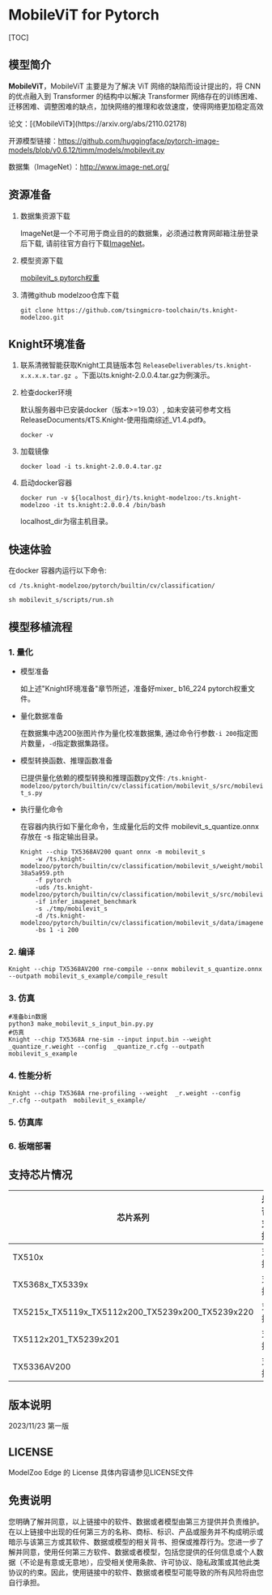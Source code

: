 # MobileViT for Pytorch

<!--命名规则 {model_name}-{dataset}-{framework}-->

[TOC]

## 模型简介

**MobileViT**，MobileViT 主要是为了解决 ViT 网络的缺陷而设计提出的，将 CNN 的优点融入到 Transformer 的结构中以解决 Transformer 网络存在的训练困难、迁移困难、调整困难的缺点，加快网络的推理和收敛速度，使得网络更加稳定高效

<!--可选-->论文：[《MobileViT》](https://arxiv.org/abs/2110.02178)

开源模型链接：https://github.com/huggingface/pytorch-image-models/blob/v0.6.12/timm/models/mobilevit.py

数据集（ImageNet）：http://www.image-net.org/

## 资源准备

1. 数据集资源下载

	ImageNet是一个不可用于商业目的的数据集，必须通过教育网邮箱注册登录后下载, 请前往官方自行下载[ImageNet](http://image-net.org/)。

2. 模型资源下载

	[mobilevit_s pytorch权重](https://github.com/rwightman/pytorch-image-models/releases/download/v0.1-mvit-weights/mobilevit_s-38a5a959.pth)

3. 清微github modelzoo仓库下载

	```git clone https://github.com/tsingmicro-toolchain/ts.knight-modelzoo.git```

## Knight环境准备

1. 联系清微智能获取Knight工具链版本包 ```ReleaseDeliverables/ts.knight-x.x.x.x.tar.gz ```。下面以ts.knight-2.0.0.4.tar.gz为例演示。

2. 检查docker环境

	​默认服务器中已安装docker（版本>=19.03）, 如未安装可参考文档ReleaseDocuments/《TS.Knight-使用指南综述_V1.4.pdf》。
	
	```
	docker -v   
	```

3. 加载镜像
	
	```
	docker load -i ts.knight-2.0.0.4.tar.gz
	```

4. 启动docker容器

	```
	docker run -v ${localhost_dir}/ts.knight-modelzoo:/ts.knight-modelzoo -it ts.knight:2.0.0.4 /bin/bash
	```
	
	localhost_dir为宿主机目录。

## 快速体验

在docker 容器内运行以下命令:

```
cd /ts.knight-modelzoo/pytorch/builtin/cv/classification/
```

```
sh mobilevit_s/scripts/run.sh
```

## 模型移植流程

### 1. 量化

-   模型准备
	
	如上述"Knight环境准备"章节所述，准备好mixer_ b16_224 pytorch权重文件。
	

-   量化数据准备

    在数据集中选200张图片作为量化校准数据集, 通过命令行参数```-i 200```指定图片数量，```-d```指定数据集路径。

-   模型转换函数、推理函数准备
	
	已提供量化依赖的模型转换和推理函数py文件: ```/ts.knight-modelzoo/pytorch/builtin/cv/classification/mobilevit_s/src/mobilevit_s.py```

-   执行量化命令

	在容器内执行如下量化命令，生成量化后的文件 mobilevit_s_quantize.onnx 存放在 -s 指定输出目录。

    	Knight --chip TX5368AV200 quant onnx -m mobilevit_s
    		-w /ts.knight-modelzoo/pytorch/builtin/cv/classification/mobilevit_s/weight/mobilevit_s-38a5a959.pth
    		-f pytorch 
    		-uds /ts.knight-modelzoo/pytorch/builtin/cv/classification/mobilevit_s/src/mobilevit_s.py 
    		-if infer_imagenet_benchmark 
			-s ./tmp/mobilevit_s 
    		-d /ts.knight-modelzoo/pytorch/builtin/cv/classification/mobilevit_s/data/imagenet/images/val 
    		-bs 1 -i 200


### 2. 编译


    Knight --chip TX5368AV200 rne-compile --onnx mobilevit_s_quantize.onnx --outpath mobilevit_s_example/compile_result


### 3. 仿真

    #准备bin数据
    python3 make_mobilevit_s_input_bin.py.py  
    #仿真
    Knight --chip TX5368A rne-sim --input input.bin --weight _quantize_r.weight --config  _quantize_r.cfg --outpath mobilevit_s_example

### 4. 性能分析

```
Knight --chip TX5368A rne-profiling --weight  _r.weight --config  _r.cfg --outpath  mobilevit_s_example/
```

### 5. 仿真库

### 6. 板端部署



## 支持芯片情况

| 芯片系列                                          | 是否支持 |
| ------------------------------------------------ | ------- |
| TX510x                                           | 支持     |
| TX5368x_TX5339x                                  | 支持     |
| TX5215x_TX5119x_TX5112x200_TX5239x200_TX5239x220 | 支持     |
| TX5112x201_TX5239x201                            | 支持     |
| TX5336AV200                                      | 支持     |



## 版本说明

2023/11/23  第一版



## LICENSE

ModelZoo Edge 的 License 具体内容请参见LICENSE文件

## 免责说明

您明确了解并同意，以上链接中的软件、数据或者模型由第三方提供并负责维护。在以上链接中出现的任何第三方的名称、商标、标识、产品或服务并不构成明示或暗示与该第三方或其软件、数据或模型的相关背书、担保或推荐行为。您进一步了解并同意，使用任何第三方软件、数据或者模型，包括您提供的任何信息或个人数据（不论是有意或无意地），应受相关使用条款、许可协议、隐私政策或其他此类协议的约束。因此，使用链接中的软件、数据或者模型可能导致的所有风险将由您自行承担。



